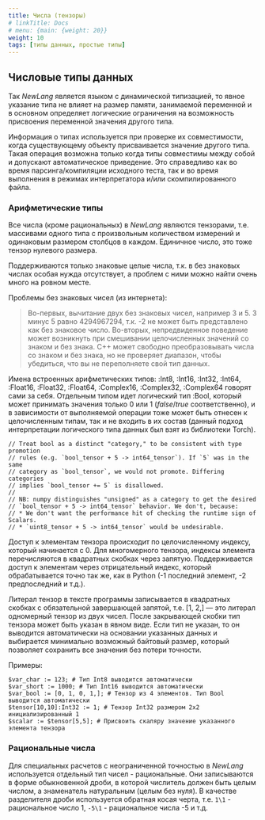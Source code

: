 ```yaml
---
title: Числа (тензоры)
# linkTitle: Docs
# menu: {main: {weight: 20}}
weight: 10
tags: [типы данных, простые типы]
---
```


## Числовые типы данных

Так *NewLang* является языком с динамической типизацией, то явное указание типа не влияет на размер памяти, занимаемой переменной и в основном определяет логические ограничения на возможность присвоения переменной значения другого типа.

Информация о типах используется при проверке их совместимости, когда существующему объекту присваивается значение другого типа. Такая операция возможна только когда типы совместимы между собой и допускают автоматическое приведение. Это справедливо как во время парсинга/компиляции исходного теста, так и во время выполнения в режимах интерпретатора и/или скомпилированного файла.

### Арифметические типы

Все числа (кроме рациональных) в *NewLang* являются тензорами, т.е. массивами одного типа с произвольным количеством измерений и одинаковым размером столбцов в каждом. Единичное число, это тоже тензор нулевого размера.

Поддерживаются только знаковые целые числа, т.к. в без знаковых числах особая нужда отсутствует, а проблем с ними можно найти очень много на ровном месте.

Проблемы без знаковых чисел (из интернета):
> Во-первых, вычитание двух без знаковых чисел, например 3 и 5. 3 минус 5 равно 4294967294, т.к. -2 не может быть представлено как без знаковое число. Во-вторых, непредвиденное поведение может возникнуть при смешивании целочисленных значений со знаком и без знака. С++ может свободно преобразовывать числа со знаком и без знака, но не проверяет диапазон, чтобы убедиться, что вы не переполняете свой тип данных. 

Имена встроенных арифметических типов: :Int8, :Int16, :Int32, :Int64, :Float16, :Float32, :Float64, :Complex16, :Complex32, :Complex64 говорят сами за себя. Отдельным типом идет логический тип :Bool, который может принимать значения только 0 или 1 (*false*/*true* соответственно), и в зависимости от выполняемой операции тоже может быть отнесен к целочисленным типам, так и не входить в их состав (данный подход интерпретации логического типа данных был взят из библиотеки Torch).
```
// Treat bool as a distinct "category," to be consistent with type promotion
// rules (e.g. `bool_tensor + 5 -> int64_tensor`). If `5` was in the same
// category as `bool_tensor`, we would not promote. Differing categories
// implies `bool_tensor += 5` is disallowed.
//
// NB: numpy distinguishes "unsigned" as a category to get the desired
// `bool_tensor + 5 -> int64_tensor` behavior. We don't, because:
// * We don't want the performance hit of checking the runtime sign of Scalars.
// * `uint8_tensor + 5 -> int64_tensor` would be undesirable.
```

Доступ к элементам тензора происходит по целочисленному индексу, который начинается с 0. Для многомерного тензора, индексы элемента перечисляются в квадратных скобках через запятую. Поддерживается доступ к элементам через отрицательный индекс, который обрабатывается точно так же, как в Python (-1 последний элемент, -2 предпоследний и т.д.).

Литерал тензор в тексте программы записывается в квадратных скобках с обязательной завершающей запятой, т.е. [1, 2,] — это литерал одномерный тензор из двух чисел. После закрывающей скобки тип тензора может быть указан в явном виде. Если тип не указан, то он выводится автоматически на основании указанных данных и выбирается минимально возможный байтовый размер, который позволяет сохранить все значения без потери точности.

Примеры:
```
$var_char := 123; # Тип Int8 выводится автоматически
$var_short := 1000; # Тип Int16 выводится автоматически
$var_bool := [0, 1, 0, 1,]; # Тензор из 4 элементов. Тип Bool выводится автоматически
$tensor[10,10]:Int32 := 1; # Тензор Int32 размером 2x2 инициализированный 1
$scalar := $tensor[5,5]; # Присвоить скаляру значение указанного элемента тензора
```

### Рациональные числа

Для специальных расчетов с неограниченной точностью в *NewLang* используется отдельный тип чисел - рациональные. Они записываются в форме обыкновенной дроби, в которой числитель должен быть целым числом, а знаменатель натуральным (целым без нуля). В качестве разделителя дроби используется обратная косая черта, т.е. `1\1` - рациональное число 1, `-5\1` - рациональное числа -5 и т.д.



